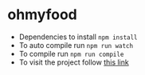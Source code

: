 # ohmyfood
- Dependencies to install `npm install`
- To auto compile run `npm run watch`
- To compile run `npm run compile`
- To visit the project follow [this link](https://sguilhem.github.io/SaclierGuilhem_3_30112020/index.html)
